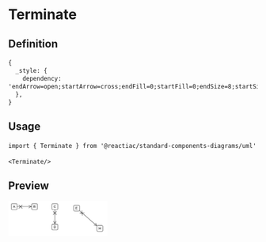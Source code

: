# Terminate

## Definition

```
{
  _style: { 
    dependency: 'endArrow=open;startArrow=cross;endFill=0;startFill=0;endSize=8;startSize=10;html=1;',
  },
}
```

## Usage

```
import { Terminate } from '@reactiac/standard-components-diagrams/uml'

<Terminate/>
```

## Preview

<img src="./terminate.png" width="200"/>
